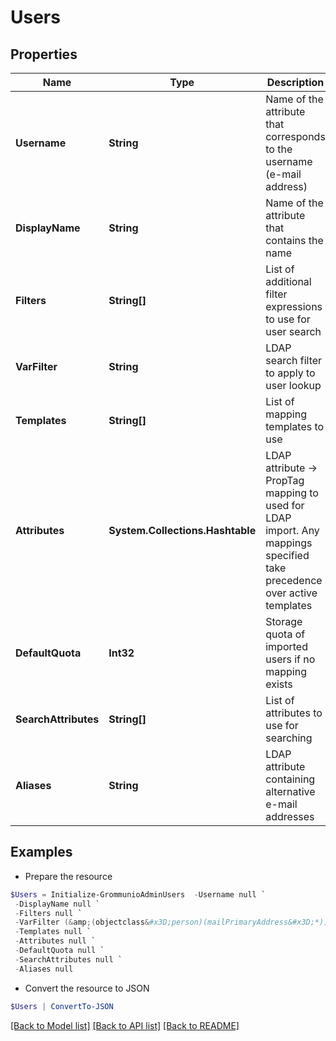 # Users
## Properties

Name | Type | Description | Notes
------------ | ------------- | ------------- | -------------
**Username** | **String** | Name of the attribute that corresponds to the username (e-mail address) | [optional] 
**DisplayName** | **String** | Name of the attribute that contains the name | [optional] 
**Filters** | **String[]** | List of additional filter expressions to use for user search | [optional] 
**VarFilter** | **String** | LDAP search filter to apply to user lookup | [optional] 
**Templates** | **String[]** | List of mapping templates to use | [optional] 
**Attributes** | **System.Collections.Hashtable** | LDAP attribute -&gt; PropTag mapping to used for LDAP import. Any mappings specified take precedence over active templates | [optional] 
**DefaultQuota** | **Int32** | Storage quota of imported users if no mapping exists | [optional] 
**SearchAttributes** | **String[]** | List of attributes to use for searching | [optional] 
**Aliases** | **String** | LDAP attribute containing alternative e-mail addresses | [optional] 

## Examples

- Prepare the resource
```powershell
$Users = Initialize-GrommunioAdminUsers  -Username null `
 -DisplayName null `
 -Filters null `
 -VarFilter (&amp;(objectclass&#x3D;person)(mailPrimaryAddress&#x3D;*)) `
 -Templates null `
 -Attributes null `
 -DefaultQuota null `
 -SearchAttributes null `
 -Aliases null
```

- Convert the resource to JSON
```powershell
$Users | ConvertTo-JSON
```

[[Back to Model list]](../README.md#documentation-for-models) [[Back to API list]](../README.md#documentation-for-api-endpoints) [[Back to README]](../README.md)

